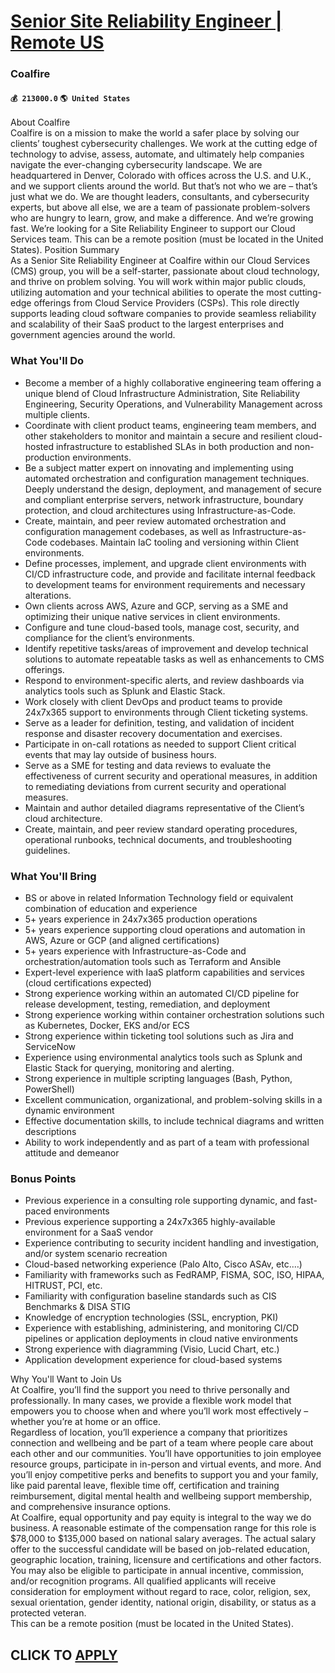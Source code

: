 # [Senior Site Reliability Engineer | Remote US](https://www.remotewlb.com/apply/senior-site-reliability-engineer-remote-us)  
### Coalfire  
#### `💰 213000.0` `🌎 United States`  
About Coalfire  
Coalfire is on a mission to make the world a safer place by solving our clients’ toughest cybersecurity challenges. We work at the cutting edge of technology to advise, assess, automate, and ultimately help companies navigate the ever-changing cybersecurity landscape. We are headquartered in Denver, Colorado with offices across the U.S. and U.K., and we support clients around the world. But that’s not who we are – that’s just what we do. We are thought leaders, consultants, and cybersecurity experts, but above all else, we are a team of passionate problem-solvers who are hungry to learn, grow, and make a difference. And we’re growing fast. We’re looking for a Site Reliability Engineer to support our Cloud Services team. This can be a remote position (must be located in the United States). Position Summary  
As a Senior Site Reliability Engineer at Coalfire within our Cloud Services (CMS) group, you will be a self-starter, passionate about cloud technology, and thrive on problem solving. You will work within major public clouds, utilizing automation and your technical abilities to operate the most cutting-edge offerings from Cloud Service Providers (CSPs). This role directly supports leading cloud software companies to provide seamless reliability and scalability of their SaaS product to the largest enterprises and government agencies around the world.

### What You'll Do

  * Become a member of a highly collaborative engineering team offering a unique blend of Cloud Infrastructure Administration, Site Reliability Engineering, Security Operations, and Vulnerability Management across multiple clients.
  * Coordinate with client product teams, engineering team members, and other stakeholders to monitor and maintain a secure and resilient cloud-hosted infrastructure to established SLAs in both production and non-production environments.
  * Be a subject matter expert on innovating and implementing using automated orchestration and configuration management techniques. Deeply understand the design, deployment, and management of secure and compliant enterprise servers, network infrastructure, boundary protection, and cloud architectures using Infrastructure-as-Code.
  * Create, maintain, and peer review automated orchestration and configuration management codebases, as well as Infrastructure-as-Code codebases. Maintain IaC tooling and versioning within Client environments.
  * Define processes, implement, and upgrade client environments with CI/CD infrastructure code, and provide and facilitate internal feedback to development teams for environment requirements and necessary alterations. 
  * Own clients across AWS, Azure and GCP, serving as a SME and optimizing their unique native services in client environments.
  * Configure and tune cloud-based tools, manage cost, security, and compliance for the client’s environments.
  * Identify repetitive tasks/areas of improvement and develop technical solutions to automate repeatable tasks as well as enhancements to CMS offerings.
  * Respond to environment-specific alerts, and review dashboards via analytics tools such as Splunk and Elastic Stack.
  * Work closely with client DevOps and product teams to provide 24x7x365 support to environments through Client ticketing systems.
  * Serve as a leader for definition, testing, and validation of incident response and disaster recovery documentation and exercises.
  * Participate in on-call rotations as needed to support Client critical events that may lay outside of business hours.
  * Serve as a SME for testing and data reviews to evaluate the effectiveness of current security and operational measures, in addition to remediating deviations from current security and operational measures.
  * Maintain and author detailed diagrams representative of the Client’s cloud architecture.
  * Create, maintain, and peer review standard operating procedures, operational runbooks, technical documents, and troubleshooting guidelines.

### What You'll Bring

  * BS or above in related Information Technology field or equivalent combination of education and experience
  * 5+ years experience in 24x7x365 production operations
  * 5+ years experience supporting cloud operations and automation in AWS, Azure or GCP (and aligned certifications)
  * 5+ years experience with Infrastructure-as-Code and orchestration/automation tools such as Terraform and Ansible
  * Expert-level experience with IaaS platform capabilities and services (cloud certifications expected)
  * Strong experience working within an automated CI/CD pipeline for release development, testing, remediation, and deployment
  * Strong experience working within container orchestration solutions such as Kubernetes, Docker, EKS and/or ECS
  * Strong experience within ticketing tool solutions such as Jira and ServiceNow
  * Experience using environmental analytics tools such as Splunk and Elastic Stack for querying, monitoring and alerting.
  * Strong experience in multiple scripting languages (Bash, Python, PowerShell)
  * Excellent communication, organizational, and problem-solving skills in a dynamic environment
  * Effective documentation skills, to include technical diagrams and written descriptions
  * Ability to work independently and as part of a team with professional attitude and demeanor

### Bonus Points

  * Previous experience in a consulting role supporting dynamic, and fast-paced environments
  * Previous experience supporting a 24x7x365 highly-available environment for a SaaS vendor
  * Experience contributing to security incident handling and investigation, and/or system scenario recreation
  * Cloud-based networking experience (Palo Alto, Cisco ASAv, etc.…)
  * Familiarity with frameworks such as FedRAMP, FISMA, SOC, ISO, HIPAA, HITRUST, PCI, etc.
  * Familiarity with configuration baseline standards such as CIS Benchmarks & DISA STIG
  * Knowledge of encryption technologies (SSL, encryption, PKI)
  * Experience with establishing, administering, and monitoring CI/CD pipelines or application deployments in cloud native environments
  * Strong experience with diagramming (Visio, Lucid Chart, etc.) 
  * Application development experience for cloud-based systems 

Why You'll Want to Join Us  
At Coalfire, you’ll find the support you need to thrive personally and professionally. In many cases, we provide a flexible work model that empowers you to choose when and where you’ll work most effectively – whether you’re at home or an office.  
Regardless of location, you’ll experience a company that prioritizes connection and wellbeing and be part of a team where people care about each other and our communities. You’ll have opportunities to join employee resource groups, participate in in-person and virtual events, and more. And you’ll enjoy competitive perks and benefits to support you and your family, like paid parental leave, flexible time off, certification and training reimbursement, digital mental health and wellbeing support membership, and comprehensive insurance options.  
At Coalfire, equal opportunity and pay equity is integral to the way we do business. A reasonable estimate of the compensation range for this role is $78,000 to $135,000 based on national salary averages. The actual salary offer to the successful candidate will be based on job-related education, geographic location, training, licensure and certifications and other factors. You may also be eligible to participate in annual incentive, commission, and/or recognition programs. All qualified applicants will receive consideration for employment without regard to race, color, religion, sex, sexual orientation, gender identity, national origin, disability, or status as a protected veteran.  
This can be a remote position (must be located in the United States).  
  
## CLICK TO [APPLY](https://www.remotewlb.com/apply/senior-site-reliability-engineer-remote-us)

